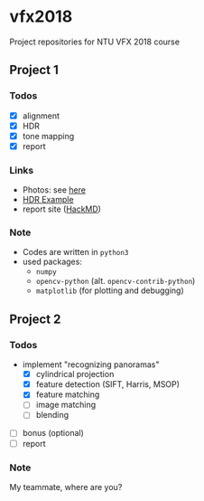 # vfx2018
Project repositories for NTU VFX 2018 course
## Project 1
### Todos
- [x] alignment
- [x] HDR
- [x] tone mapping
- [x] report
### Links
 - Photos: see [here](https://drive.google.com/drive/folders/1n2MRS0dnZUqbpp71UaaZQJfI-Meora64?usp=sharing)
 - [HDR Example](https://www.learnopencv.com/high-dynamic-range-hdr-imaging-using-opencv-cpp-python/)
 - report site ([HackMD](https://hackmd.io/9t8yhMnDQVy1JbQIWUga9A))

### Note
- Codes are written in `python3`
- used packages:
  - `numpy`
  - `opencv-python` (alt. `opencv-contrib-python`)
  - `matplotlib` (for plotting and debugging)
## Project 2
### Todos
- implement "recognizing panoramas"
    - [x] cylindrical projection
    - [x] feature detection (SIFT, Harris, MSOP)
    - [x] feature matching
    - [ ] image matching
    - [ ] blending
- [ ] bonus (optional)
- [ ] report
### Note
My teammate, where are you?
